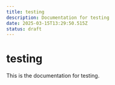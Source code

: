 ```yaml
---
title: testing
description: Documentation for testing
date: 2025-03-15T13:29:50.515Z
status: draft
---
```


# testing

This is the documentation for testing.
